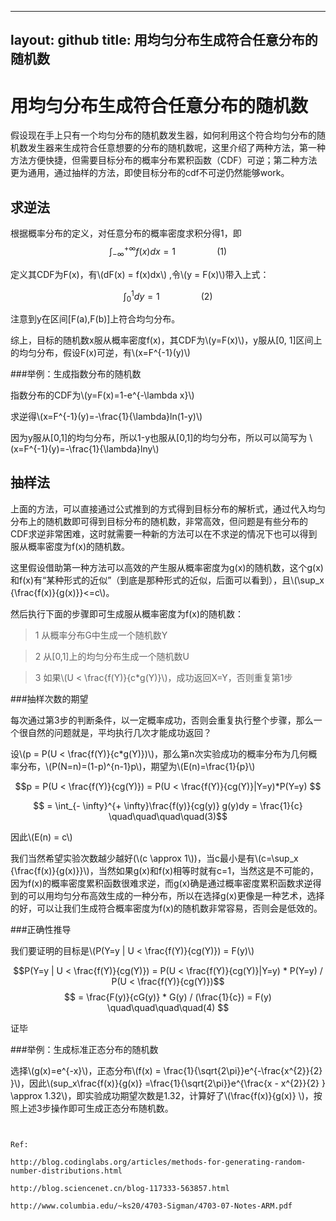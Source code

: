 
---
layout: github
title: 用均匀分布生成符合任意分布的随机数
---

# 用均匀分布生成符合任意分布的随机数
假设现在手上只有一个均匀分布的随机数发生器，如何利用这个符合均匀分布的随机数发生器来生成符合任意想要的分布的随机数呢，这里介绍了两种方法，第一种方法方便快捷，但需要目标分布的概率分布累积函数（CDF）可逆；第二种方法更为通用，通过抽样的方法，即使目标分布的cdf不可逆仍然能够work。

## 求逆法

根据概率分布的定义，对任意分布的概率密度求积分得1，即
$$
\int_{- \infty}^{+ \infty}f(x)dx=1     \quad\quad\quad\quad(1)
$$

定义其CDF为F(x)，有\\(dF(x) = f(x)dx\\) ,令\\(y = F(x)\\)带入上式：

$$
\int_{0}^{1}dy=1     \quad\quad\quad\quad(2)
$$

注意到y在区间[F(a),F(b)]上符合均匀分布。

综上，目标的随机数x服从概率密度f(x)，其CDF为\\(y=F(x)\\)，y服从[0, 1]区间上的均匀分布，假设F(x)可逆，有\\(x=F^{-1}(y)\\)

###举例：生成指数分布的随机数

指数分布的CDF为\\(y=F(x)=1-e^{-\lambda x}\\)


求逆得\\(x=F^{-1}(y)=-\frac{1}{\lambda}ln(1-y)\\)

因为y服从[0,1]的均匀分布，所以1-y也服从[0,1]的均匀分布，所以可以简写为
\\(x=F^{-1}(y)=-\frac{1}{\lambda}lny\\)

## 抽样法

上面的方法，可以直接通过公式推到的方式得到目标分布的解析式，通过代入均匀分布上的随机数即可得到目标分布的随机数，非常高效，但问题是有些分布的CDF求逆非常困难，这时就需要一种新的方法可以在不求逆的情况下也可以得到服从概率密度为f(x)的随机数。

这里假设借助第一种方法可以高效的产生服从概率密度为g(x)的随机数，这个g(x)和f(x)有“某种形式的近似”（到底是那种形式的近似，后面可以看到），且\\(\sup_x {\frac{f(x)}{g(x)}}<=c\\)。


然后执行下面的步骤即可生成服从概率密度为f(x)的随机数：

> 1 从概率分布G中生成一个随机数Y

> 2 从[0,1]上的均匀分布生成一个随机数U

> 3 如果\\(U < \frac{f(Y)}{c*g(Y)}\\)，成功返回X=Y，否则重复第1步

###抽样次数的期望

每次通过第3步的判断条件，以一定概率成功，否则会重复执行整个步骤，那么一个很自然的问题就是，平均执行几次才能成功返回？

设\\(p = P(U < \frac{f(Y)}{c*g(Y)})\\)，那么第n次实验成功的概率分布为几何概率分布，\\(P(N=n)=(1-p)^{n-1}p\\)，期望为\\(E(n)=\frac{1}{p}\\)

$$p = P(U < \frac{f(Y)}{cg(Y)}) = P(U < \frac{f(Y)}{cg(Y)}|Y=y)*P(Y=y)  $$

$$ = \int_{- \infty}^{+ \infty}\frac{f(y)}{cg(y)} g(y)dy = \frac{1}{c} \quad\quad\quad\quad(3)$$

因此\\(E(n) = c\\)

我们当然希望实验次数越少越好(\\(c \approx 1\\))，当c最小是有\\(c=\sup_x {\frac{f(x)}{g(x)}}\\)，当然如果g(x)和f(x)相等时就有c=1，当然这是不可能的，因为f(x)的概率密度累积函数很难求逆，而g(x)确是通过概率密度累积函数求逆得到的可以用均匀分布高效生成的一种分布，所以在选择g(x)更像是一种艺术，选择的好，可以让我们生成符合概率密度为f(x)的随机数非常容易，否则会是低效的。

###正确性推导

我们要证明的目标是\\(P(Y=y | U < \frac{f(Y)}{cg(Y)}) = F(y)\\)

$$P(Y=y | U < \frac{f(Y)}{cg(Y)}) = P(U < \frac{f(Y)}{cg(Y)}|Y=y) * P(Y=y) / P(U < \frac{f(Y)}{cg(Y)})$$
$$ = \frac{F(y)}{cG(y)} * G(y) / (\frac{1}{c}) = F(y) \quad\quad\quad\quad(4) $$

证毕

###举例：生成标准正态分布的随机数

选择\\(g(x)=e^{-x}\\)，正态分布\\(f(x) = \frac{1}{\sqrt{2\pi}}e^{-\frac{x^{2}}{2} }\\)，因此\\(sup_x\frac{f(x)}{g(x)} =\frac{1}{\sqrt{2\pi}}e^{\frac{x - x^{2}}{2} } \approx 1.32\\)，即实验成功期望次数是1.32，计算好了\\(\frac{f(x)}{g(x)} \\)，按照上述3步操作即可生成正态分布随机数。





~~~~


Ref:

http://blog.codinglabs.org/articles/methods-for-generating-random-number-distributions.html

http://blog.sciencenet.cn/blog-117333-563857.html

http://www.columbia.edu/~ks20/4703-Sigman/4703-07-Notes-ARM.pdf

